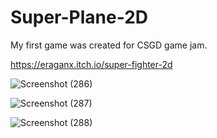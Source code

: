 # Super-Plane-2D
My first game was created for CSGD game jam.

https://eraganx.itch.io/super-fighter-2d

![Screenshot (286)](https://github.com/EraganX/Super-Plane-2D/assets/91379491/e2df81f5-b7d8-482f-b15c-2c3e13e634aa)

![Screenshot (287)](https://github.com/EraganX/Super-Plane-2D/assets/91379491/632a97db-7fbc-4f99-9d88-0ccffb9fb0d7)

![Screenshot (288)](https://github.com/EraganX/Super-Plane-2D/assets/91379491/f3686068-9eae-4003-8877-ae556165385f)
